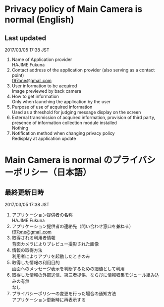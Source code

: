 # Privacy policy of Main Camera is normal (English)

## Last updated
2017/03/05 17:38 JST

1. Name of Application provider  
HAJIME Fukuna
2. Contact address of the application provider (also serving as a contact point)  
<f97one@gmail.com>
3. User information to be acquired  
Image previewed by back camera
4. How to get information  
Only when launching the application by the user
5. Purpose of use of acquired information  
Used as a threshold for judging message display on the screen
6. External transmission of acquired information, provision of third party, presence of information collection module installed  
Nothing
7. Notification method when changing privacy policy  
Redisplay at application update

# Main Camera is normal のプライバシーポリシー（日本語）

## 最終更新日時
2017/03/05 17:38 JST

1. アプリケーション提供者の名称  
HAJIME Fukuna
2. アプリケーション提供者の連絡先（問い合わせ窓口を兼ねる）  
<f97one@gmail.com>
3. 取得される利用者情報  
背面カメラによりプレビュー撮影された画像
4. 情報の取得方法  
利用者によりアプリを起動したときのみ
5. 取得した情報の利用目的  
画面へのメッセージ表示を判断するための閾値として利用
6. 取得した情報の外部送信、第三者提供、ならびに情報収集モジュール組み込みの有無  
なし
7. プライバシーポリシーの変更を行った場合の通知方法  
アプリケーション更新時に再表示する
